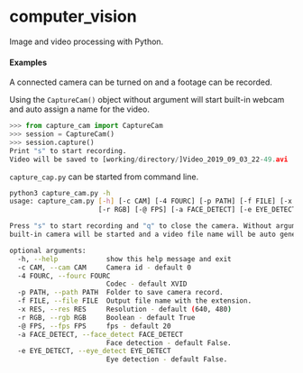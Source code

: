 # computer_vision
Image and video processing with Python.

#### Examples

A connected camera can be turned on and a footage can be recorded.

Using the `CaptureCam()` object without argument will start built-in webcam and auto assign a name for the video.
```Python
>>> from capture_cam import CaptureCam
>>> session = CaptureCam()
>>> session.capture()
Print "s" to start recording.
Video will be saved to [working/directory/]Video_2019_09_03_22-49.avi
```

`capture_cap.py` can be started from command line.
```Bash
python3 capture_cam.py -h
usage: capture_cam.py [-h] [-c CAM] [-4 FOURC] [-p PATH] [-f FILE] [-x RES]
                      [-r RGB] [-@ FPS] [-a FACE_DETECT] [-e EYE_DETECT]

Press "s" to start recording and "q" to close the camera. Without arguments
built-in camera will be started and a video file name will be auto generated.

optional arguments:
  -h, --help            show this help message and exit
  -c CAM, --cam CAM     Camera id - default 0
  -4 FOURC, --fourc FOURC
                        Codec - default XVID
  -p PATH, --path PATH  Folder to save camera record.
  -f FILE, --file FILE  Output file name with the extension.
  -x RES, --res RES     Resolution - default (640, 480)
  -r RGB, --rgb RGB     Boolean - default True
  -@ FPS, --fps FPS     fps - default 20
  -a FACE_DETECT, --face_detect FACE_DETECT
                        Face detection - default False.
  -e EYE_DETECT, --eye_detect EYE_DETECT
                        Eye detection - default False.

```
